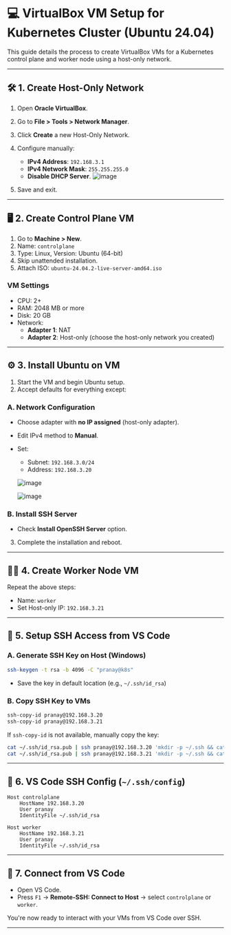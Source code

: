 
# 💻 VirtualBox VM Setup for Kubernetes Cluster (Ubuntu 24.04)

This guide details the process to create VirtualBox VMs for a Kubernetes control plane and worker node using a host-only network.

---

## 🛠️ 1. Create Host-Only Network

1. Open **Oracle VirtualBox**.
2. Go to **File > Tools > Network Manager**.
3. Click **Create** a new Host-Only Network.
4. Configure manually:
   - **IPv4 Address**: `192.168.3.1`
   - **IPv4 Network Mask**: `255.255.255.0`
   - **Disable DHCP Server**.
   ![image](https://github.com/user-attachments/assets/bd36d854-eb67-4b01-b623-27c260bf10b9)

5. Save and exit.

---

## 🖥️ 2. Create Control Plane VM

1. Go to **Machine > New**.
2. Name: `controlplane`
3. Type: Linux, Version: Ubuntu (64-bit)
4. Skip unattended installation.
5. Attach ISO: `ubuntu-24.04.2-live-server-amd64.iso`

### VM Settings
- CPU: 2+
- RAM: 2048 MB or more
- Disk: 20 GB
- Network:
  - **Adapter 1**: NAT
  - **Adapter 2**: Host-only (choose the host-only network you created)

---

## ⚙️ 3. Install Ubuntu on VM

1. Start the VM and begin Ubuntu setup.
2. Accept defaults for everything except:

### A. Network Configuration
- Choose adapter with **no IP assigned** (host-only adapter).
- Edit IPv4 method to **Manual**.
- Set:
  - Subnet: `192.168.3.0/24`
  - Address: `192.168.3.20`

   ![image](https://github.com/user-attachments/assets/32e02b6e-7955-4811-85ce-4551e0e786f6)

  ![image](https://github.com/user-attachments/assets/8f245d4f-b1f4-44cc-85b2-03fd58869728)

### B. Install SSH Server
- Check **Install OpenSSH Server** option.

3. Complete the installation and reboot.

---

## 🧑‍💻 4. Create Worker Node VM

Repeat the above steps:
- Name: `worker`
- Set Host-only IP: `192.168.3.21`

---

## 🔐 5. Setup SSH Access from VS Code

### A. Generate SSH Key on Host (Windows)
```bash
ssh-keygen -t rsa -b 4096 -C "pranay@k8s"
```

- Save the key in default location (e.g., `~/.ssh/id_rsa`)

### B. Copy SSH Key to VMs
```bash
ssh-copy-id pranay@192.168.3.20
ssh-copy-id pranay@192.168.3.21
```

If `ssh-copy-id` is not available, manually copy the key:
```bash
cat ~/.ssh/id_rsa.pub | ssh pranay@192.168.3.20 'mkdir -p ~/.ssh && cat >> ~/.ssh/authorized_keys'
cat ~/.ssh/id_rsa.pub | ssh pranay@192.168.3.21 'mkdir -p ~/.ssh && cat >> ~/.ssh/authorized_keys'
```

---

## 🧠 6. VS Code SSH Config (`~/.ssh/config`)

```ssh
Host controlplane
    HostName 192.168.3.20
    User pranay
    IdentityFile ~/.ssh/id_rsa

Host worker
    HostName 192.168.3.21
    User pranay
    IdentityFile ~/.ssh/id_rsa
```

---

## 🚀 7. Connect from VS Code

- Open VS Code.
- Press `F1` → **Remote-SSH: Connect to Host** → select `controlplane` or `worker`.

You're now ready to interact with your VMs from VS Code over SSH.

---
